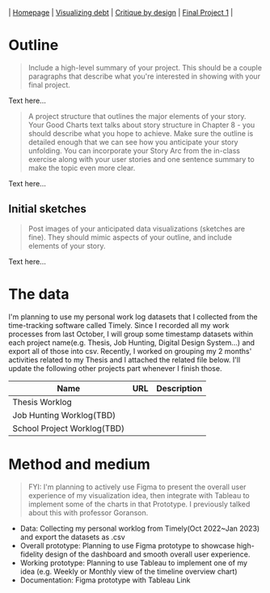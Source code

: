 | [Homepage](https://yeonjin-park.github.io/portfolio/) | [Visualizing debt](/dataviz2.md) | [Critique by design](/dataviz3.md) | [Final Project 1](/final-1.md) |


# Outline
> Include a high-level summary of your project.  This should be a couple paragraphs that describe what you're interested in showing with your final project. 
 
Text here...

> A project structure that outlines the major elements of your story.  Your Good Charts text talks about story structure in Chapter 8 - you should describe what you hope to achieve.  Make sure the outline is detailed enough that we can see how you anticipate your story unfolding.  You can incorporate your Story Arc from the in-class exercise along with your user stories and one sentence summary to make the topic even more clear. 

Text here...

## Initial sketches
> Post images of your anticipated data visualizations (sketches are fine). They should mimic aspects of your outline, and include elements of your story.  

Text here...

# The data
I'm planning to use my personal work log datasets that I collected from the time-tracking software called Timely. Since I recorded all my work processes from last October, I will group some timestamp datasets within each project name(e.g. Thesis, Job Hunting, Digital Design System...) and export all of those into csv. Recently, I worked on grouping my 2 months' activities related to my Thesis and I attached the related file below. I'll update the following other projects part whenever I finish those. 


| Name | URL | Description |
|------|-----|-------------|
|   Thesis Worklog  |     |             |
|   Job Hunting Worklog(TBD)   |     |             |
|   School Project Worklog(TBD)   |     |             |

# Method and medium
> FYI: I'm planning to actively use Figma to present the overall user experience of my visualization idea, then integrate with Tableau to implement some of the charts in that Prototype. I previously talked about this with professor Goranson.
- Data: Collecting my personal worklog from Timely(Oct 2022~Jan 2023) and export the datasets as .csv
- Overall prototype: Planning to use Figma prototype to showcase high-fidelity design of the dashboard and smooth overall user experience.
- Working prototype: Planning to use Tableau to implement one of my idea (e.g. Weekly or Monthly view of the timeline overview chart)
- Documentation: Figma prototype with Tableau Link  

